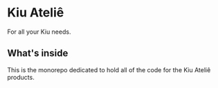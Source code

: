 # Kiu Ateliê

For all your Kiu needs.

## What's inside

This is the monorepo dedicated to hold all of the code for the Kiu Ateliê products.
